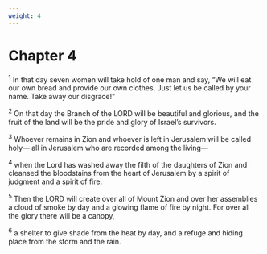 ```yaml
---
weight: 4
---
```


# Chapter 4

<sup>1</sup> In that day seven women will take hold of one man and say, “We will eat our own bread and provide our own clothes. Just let us be called by your name. Take away our disgrace!” 

<sup>2</sup> On that day the Branch of the LORD will be beautiful and glorious, and the fruit of the land will be the pride and glory of Israel’s survivors. 

<sup>3</sup> Whoever remains in Zion and whoever is left in Jerusalem will be called holy— all in Jerusalem who are recorded among the living— 

<sup>4</sup> when the Lord has washed away the filth of the daughters of Zion and cleansed the bloodstains from the heart of Jerusalem by a spirit of judgment and a spirit of fire. 

<sup>5</sup> Then the LORD will create over all of Mount Zion and over her assemblies a cloud of smoke by day and a glowing flame of fire by night. For over all the glory there will be a canopy, 

<sup>6</sup> a shelter to give shade from the heat by day, and a refuge and hiding place from the storm and the rain. 


